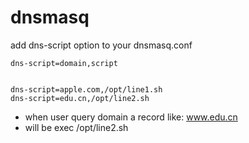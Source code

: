 dnsmasq
=======


add dns-script option to your dnsmasq.conf

    dns-script=domain,script


    dns-script=apple.com,/opt/line1.sh
    dns-script=edu.cn,/opt/line2.sh

* when user query domain a record like: www.edu.cn
* will be exec /opt/line2.sh
